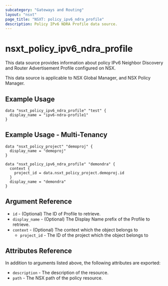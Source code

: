 ```yaml
---
subcategory: "Gateways and Routing"
layout: "nsxt"
page_title: "NSXT: policy_ipv6_ndra_profile"
description: Policy IPv6 NDRA Profile data source.
---
```


# nsxt_policy_ipv6_ndra_profile

This data source provides information about policy IPv6 Neighbor Discovery and Router Advertisement Profile configured on NSX.

This data source is applicable to NSX Global Manager, and NSX Policy Manager.

## Example Usage

```hcl
data "nsxt_policy_ipv6_ndra_profile" "test" {
  display_name = "ipv6-ndra-profile1"
}
```

## Example Usage - Multi-Tenancy

```hcl
data "nsxt_policy_project" "demoproj" {
  display_name = "demoproj"
}

data "nsxt_policy_ipv6_ndra_profile" "demondra" {
  context {
    project_id = data.nsxt_policy_project.demoproj.id
  }
  display_name = "demondra"
}
```

## Argument Reference

* `id` - (Optional) The ID of Profile to retrieve.
* `display_name` - (Optional) The Display Name prefix of the Profile to retrieve.
* `context` - (Optional) The context which the object belongs to
    * `project_id` - The ID of the project which the object belongs to

## Attributes Reference

In addition to arguments listed above, the following attributes are exported:

* `description` - The description of the resource.
* `path` - The NSX path of the policy resource.
